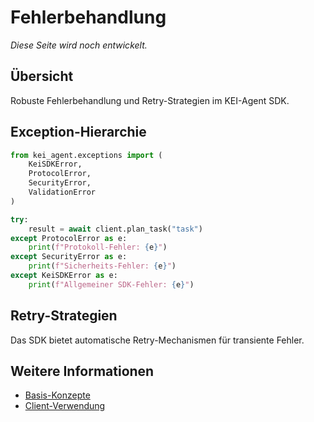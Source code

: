 # Fehlerbehandlung

*Diese Seite wird noch entwickelt.*

## Übersicht

Robuste Fehlerbehandlung und Retry-Strategien im KEI-Agent SDK.

## Exception-Hierarchie

```python
from kei_agent.exceptions import (
    KeiSDKError,
    ProtocolError,
    SecurityError,
    ValidationError
)

try:
    result = await client.plan_task("task")
except ProtocolError as e:
    print(f"Protokoll-Fehler: {e}")
except SecurityError as e:
    print(f"Sicherheits-Fehler: {e}")
except KeiSDKError as e:
    print(f"Allgemeiner SDK-Fehler: {e}")
```

## Retry-Strategien

Das SDK bietet automatische Retry-Mechanismen für transiente Fehler.

## Weitere Informationen

- [Basis-Konzepte](concepts.md)
- [Client-Verwendung](client-usage.md)
